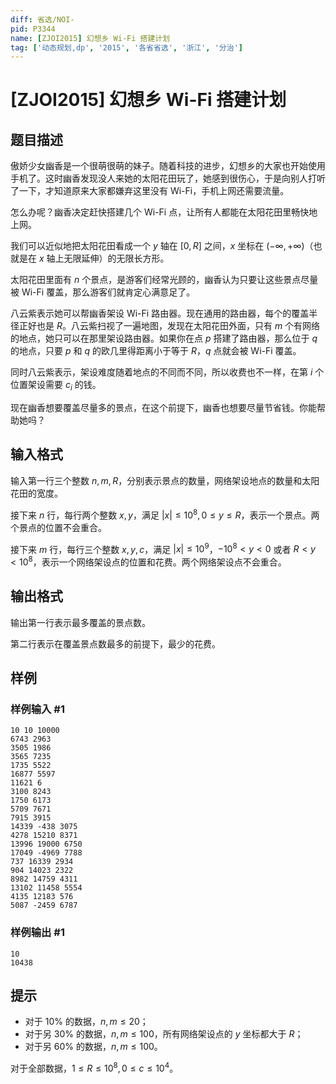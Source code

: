```yaml
---
diff: 省选/NOI-
pid: P3344
name: [ZJOI2015] 幻想乡 Wi-Fi 搭建计划
tag: ['动态规划,dp', '2015', '各省省选', '浙江', '分治']
---
```

# [ZJOI2015] 幻想乡 Wi-Fi 搭建计划
## 题目描述

傲娇少女幽香是一个很萌很萌的妹子。随着科技的进步，幻想乡的大家也开始使用手机了。这时幽香发现没人来她的太阳花田玩了，她感到很伤心，于是向别人打听了一下，才知道原来大家都嫌弃这里没有 Wi-Fi，手机上网还需要流量。

怎么办呢？幽香决定赶快搭建几个 Wi-Fi 点，让所有人都能在太阳花田里畅快地上网。

我们可以近似地把太阳花田看成一个 $y$ 轴在 $[0,R]$ 之间，$x$ 坐标在 $(-\infty,+\infty)$（也就是在 $x$ 轴上无限延伸）的无限长方形。

太阳花田里面有 $n$ 个景点，是游客们经常光顾的，幽香认为只要让这些景点尽量被 Wi-Fi 覆盖，那么游客们就肯定心满意足了。

八云紫表示她可以帮幽香架设 Wi-Fi 路由器。现在通用的路由器，每个的覆盖半径正好也是 $R$。八云紫扫视了一遍地图，发现在太阳花田外面，只有 $m$ 个有网络的地点，她只可以在那里架设路由器。如果你在点 $p$ 搭建了路由器，那么位于 $q$ 的地点，只要 $p$ 和 $q$ 的欧几里得距离小于等于 $R$，$q$ 点就会被 Wi-Fi 覆盖。

同时八云紫表示，架设难度随着地点的不同而不同，所以收费也不一样，在第 $i$ 个位置架设需要 $c_i$ 的钱。

现在幽香想要覆盖尽量多的景点，在这个前提下，幽香也想要尽量节省钱。你能帮助她吗？
## 输入格式

输入第一行三个整数 $n,m,R$，分别表示景点的数量，网络架设地点的数量和太阳花田的宽度。

接下来 $n$ 行，每行两个整数 $x,y$，满足 $|x|\le 10^8,0\le y\le R$，表示一个景点。两个景点的位置不会重合。

接下来 $m$ 行，每行三个整数 $x,y,c$，满足 $|x|\le 10^9$，$-10^8\lt y\lt 0$ 或者 $R\lt y\lt 10^8$，表示一个网络架设点的位置和花费。两个网络架设点不会重合。
## 输出格式

输出第一行表示最多覆盖的景点数。

第二行表示在覆盖景点数最多的前提下，最少的花费。
## 样例

### 样例输入 #1
```
10 10 10000
6743 2963
3505 1986
3565 7235
1735 5522
16877 5597
11621 6
3100 8243
1750 6173
5709 7671
7915 3915
14339 -438 3075
4278 15210 8371
13996 19000 6750
17049 -4969 7788
737 16339 2934
904 14023 2322
8982 14759 4311
13102 11458 5554
4135 12183 576
5087 -2459 6787
```
### 样例输出 #1
```
10
10438
```
## 提示

- 对于 $10\%$ 的数据，$n,m\le 20$；
- 对于另 $30\%$ 的数据，$n,m\le 100$，所有网络架设点的 $y$ 坐标都大于 $R$；
- 对于另 $60\%$ 的数据，$n,m\le 100$。

对于全部数据，$1\le R\le 10^8,0\le c\le 10^4$。

